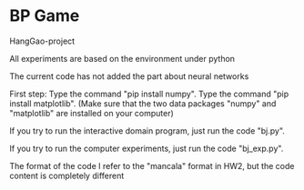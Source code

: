 # BP Game
HangGao-project

All experiments are based on the environment under python

The current code has not added the part about neural networks

First step: Type the command "pip install numpy". Type the command "pip install matplotlib". (Make sure that the two data packages "numpy" and "matplotlib" are installed on your computer)

If you try to run the interactive domain program, just run the code "bj.py".

If you try to run the computer experiments, just run the code "bj_exp.py".

The format of the code I refer to the "mancala" format in HW2, but the code content is completely different
